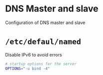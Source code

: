 # DNS Master and slave

Configuration of DNS master and slave

# `/etc/defaul/named`

Disable IPv6 to avoid errors

```bash
# startup options for the server
OPTIONS="-u bind -4"
```